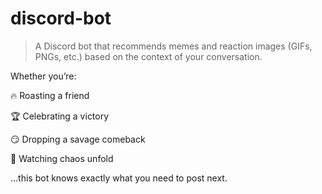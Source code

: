 # discord-bot
> A Discord bot that recommends memes and reaction images (GIFs, PNGs, etc.) based on the context of your conversation.





Whether you’re:

🔥 Roasting a friend

🏆 Celebrating a victory

😏 Dropping a savage comeback

🤯 Watching chaos unfold

…this bot knows exactly what you need to post next.
